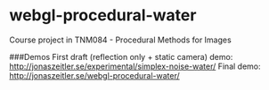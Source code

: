webgl-procedural-water
======================

Course project in TNM084 - Procedural Methods for Images


###Demos
First draft (reflection only + static camera) demo: http://jonaszeitler.se/experimental/simplex-noise-water/
Final demo: http://jonaszeitler.se/webgl-procedural-water/
